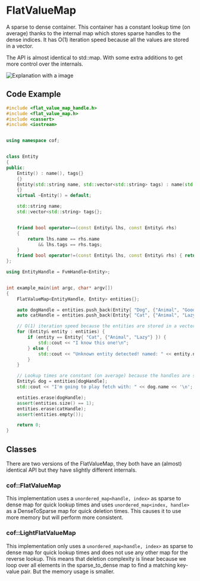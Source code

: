 # FlatValueMap

A sparse to dense container. 
This container has a constant lookup time (on average) thanks to the internal map which stores sparse handles to the dense indices.
It has O(1) iteration speed because all the values are stored in a vector.

The API is almost identical to std::map. With some extra additions to get more control over the internals.

![Explanation with a image](https://i.imgur.com/lVYfcvN.png)

## Code Example
```cpp
#include <flat_value_map_handle.h>
#include <flat_value_map.h>
#include <cassert>
#include <iostream>


using namespace cof;


class Entity
{
public:
	Entity() : name(), tags{}
	{}
	Entity(std::string name, std::vector<std::string> tags) : name(std::move(name)), tags{ std::move(tags) }
	{}
	virtual ~Entity() = default;

	std::string name;
	std::vector<std::string> tags{};


	friend bool operator==(const Entity& lhs, const Entity& rhs)
	{
		return lhs.name == rhs.name
			&& lhs.tags == rhs.tags;
	}
	friend bool operator!=(const Entity& lhs, const Entity& rhs) { return !(lhs == rhs); }
};

using EntityHandle = FvmHandle<Entity>;


int example_main(int argc, char* argv[])
{
	FlatValueMap<EntityHandle, Entity> entities{};

	auto dogHandle = entities.push_back(Entity{ "Dog", {"Animal", "Good boi"} });
	auto catHandle = entities.push_back(Entity{ "Cat", {"Animal", "Lazy"} });

	// O(1) iteration speed because the entities are stored in a vector.
	for (Entity& entity : entities) {
		if (entity == Entity{ "Cat", {"Animal", "Lazy"} }) {
			std::cout << "I know this one!\n";
		} else {
			std::cout << "Unknown entity detected! named: " << entity.name << '\n';
		}
	}

	// Lookup times are constant (on average) because the handles are stored next to the indices in an unordered_map
	Entity& dog = entities[dogHandle];
	std::cout << "I'm going to play fetch with: " << dog.name << '\n';

	entities.erase(dogHandle);
	assert(entities.size() == 1);
	entities.erase(catHandle);
	assert(entities.empty());

	return 0;
}
```

## Classes
There are two versions of the FlatValueMap, they both have an (almost) identical API but they have slightly different internals.

### cof::FlatValueMap
This implementation uses a `unordered_map<handle, index>` as sparse to dense map for quick lookup times and uses `unordered_map<index, handle>` as a DenseToSparse map for quick deletion times.
This causes it to use more memory but will perform more consistent.

### cof::LightFlatValueMap
This implementation only uses a `unordered_map<handle, index>` as sparse to dense map for quick lookup times and does not use any other map for the reverse lookup. This means that deletion complexity is linear because we loop over all elements in the sparse_to_dense map to find a matching key-value pair.
But the memory usage is smaller.
